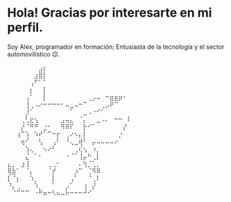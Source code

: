 # Hola! Gracias por interesarte en mi perfil.
Soy Alex, programador en formación; Entusiasta de la tecnología y el sector automovilístico 😉.


⠀⠀⠀⠀⠀⠀⠀⣠⡆⠀⠀⠀⠀⠀⠀⠀⠀⠀⠀⠀⠀⠀⠀⠀⠀⠀⠀⠀
⠀⠀⠀⠀⠀⠀⣰⣿⡇⠀⠀⠀⠀⠀⠀⠀⠀⠀⠀⠀⠀⠀⠀⠀⠀⠀⠀⠀
⠀⠀⠀⠀⠀⢠⠋⠁⠁⠀⠀⠀⠀⠀⠀⠀⠀⠀⠀⠀⠀⠀⠀⠀⠀⠀⠀⠀
⠀⠀⠀⠀⠀⡆⠀⠀⡇⠀⠀⠀⠀⠀⠀⠀⠀⠀⠀⠀⠀⠀⠀⠀⠀⠀⠀⠀
⠀⠀⠀⠀⢠⠁⠀⠀⡇⠀⠀⠀⠀⠀⠀⠀⠀⠀⢀⡠⠤⠀⠒⣶⣶⡶⠂⠀
⠀⠀⠀⠀⢸⢀⠠⠔⠒⠒⠒⠒⠂⠤⣀⠤⠒⠉⠀⠀⠀⢀⡠⠟⠉⠀⠀⠀
⠀⠀⠀⠀⡸⠁⠀⠀⠀⠀⠀⠀⠀⠀⠁⠀⠀⣀⠠⠐⠊⠁⠀⠀⠀⠀⠀⠀
⠀⠀⠀⢀⢃⣖⢢⠀⠀⠀⠀⠀⣠⢤⣄⠀⠈⡄⠀⠀⣀⠠⠄⠀⠒⠒⠀⠇
⠀⠀⠀⡜⠈⠛⠛⠀⣐⠂⠀⠀⠻⠿⠏⠀⠀⡗⠊⠁⠀⠀⠀⠀⠀⠀⡜⠀
⠀⠀⢰⠉⢱⠀⠱⠞⠁⠉⠒⡖⠀⢀⠔⠢⡄⡇⠀⠀⠀⠀⠀⠀⠀⡐⠀⠀
⠀⠀⠀⢶⠊⠀⠀⢣⠀⠀⢠⠃⠀⠘⢄⣀⢾⠃⠀⡤⠤⠤⠤⠤⠔⠀⠀⠀
⠀⠀⠀⠀⢱⢄⠀⠀⠢⠔⠃⠀⠀⠀⠀⢀⢎⢢⠀⠰⡀⠀⠀⠀⠀⠀⠀⠀
⠀⠀⠀⠀⣌⠀⠁⠂⠀⠀⠀⠀⠀⠐⠈⠁⢸⡤⠓⢀⡇⠀⠀⠀⠀⠀⠀⠀
⣄⡀⠀⣰⢸⠀⠀⠀⠀⢀⢀⠂⠀⠀⠀⠀⠄⢳⡈⢁⡀⠀⠀⠀⠀⠀⠀⠀
⢿⣷⠁⠀⠈⡄⠀⠀⠀⠈⡞⠀⠀⠀⠀⡰⠉⠀⢈⠻⠿⠀⠀⠀⠀⠀⠀⠀
⡇⠈⡆⠀⠀⠱⡀⠀⠀⠀⡇⠀⠀⠀⢠⠁⠀⠀⠈⢀⠇⠀⠀⠀⠀⠀⠀⠀
⠘⡄⢀⠀⠀⠀⠱⡀⠀⠀⠁⠀⠀⡠⠁⠀⠀⢰⠀⡜⠀⠀⠀⠀⠀⠀⠀⠀
⠀⠈⠉⠉⠉⠀⠐⠛⠶⠒⠣⠦⠤⠗⠒⠒⠒⠚⠊⠀⠀⠀⠀⠀⠀⠀⠀⠀

